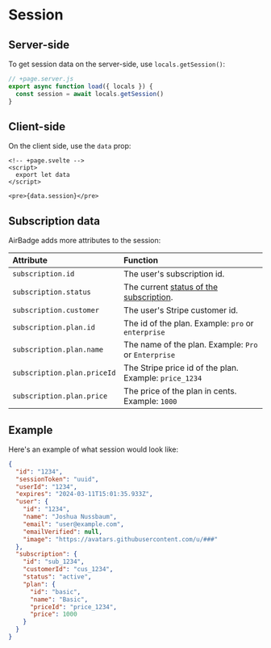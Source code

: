 # Session

## Server-side

To get session data on the server-side, use `locals.getSession()`:

```javascript
// +page.server.js
export async function load({ locals }) {
  const session = await locals.getSession()
}
```

## Client-side

On the client side, use the `data` prop:

```svelte
<!-- +page.svelte -->
<script>
  export let data
</script>

<pre>{data.session}</pre>
```

## Subscription data

AirBadge adds more attributes to the session:

| Attribute                   | Function                                                                                                               |
|:----------------------------|:-----------------------------------------------------------------------------------------------------------------------|
| `subscription.id`           | The user's subscription id.                                                                                            |
| `subscription.status`       | The current [status of the subscription](https://stripe.com/docs/api/subscriptions/object#subscription_object-status). |
| `subscription.customer`     | The user's Stripe customer id.                                                                                         |
| `subscription.plan.id`      | The id of the plan. Example: `pro` or `enterprise`                                                                     |
| `subscription.plan.name`    | The name of the plan. Example: `Pro` or `Enterprise`                                                                   |
| `subscription.plan.priceId` | The Stripe price id of the plan. Example: `price_1234`                                                                 |
| `subscription.plan.price`   | The price of the plan in cents. Example: `1000`                                                                        |

## Example

Here's an example of what session would look like:

```json
{
  "id": "1234",
  "sessionToken": "uuid",
  "userId": "1234",
  "expires": "2024-03-11T15:01:35.933Z",
  "user": {
    "id": "1234",
    "name": "Joshua Nussbaum",
    "email": "user@example.com",
    "emailVerified": null,
    "image": "https://avatars.githubusercontent.com/u/###"
  },
  "subscription": {
    "id": "sub_1234",
    "customerId": "cus_1234",
    "status": "active",
    "plan": {
      "id": "basic",
      "name": "Basic",
      "priceId": "price_1234",
      "price": 1000
    }
  }
}
```
